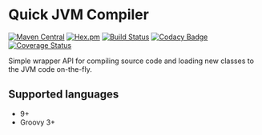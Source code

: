 # Quick JVM Compiler

[![Maven Central](https://img.shields.io/maven-central/v/com.ethlo.qjc/qjc.svg?label=Maven%20Central)](https://search.maven.org/search?q=g:%22com.ethlo.qjc%22)
[![Hex.pm](https://img.shields.io/hexpm/l/plug.svg)](LICENSE)
[![Build Status](https://travis-ci.org/ethlo/qjc.svg?branch=master)](https://travis-ci.org/ethlo/qjc)
[![Codacy Badge](https://app.codacy.com/project/badge/Grade/6266ec26a73440779ff65780e8f7e081)](https://www.codacy.com/manual/morten/qjc?utm_source=github.com&amp;utm_medium=referral&amp;utm_content=ethlo/qjc&amp;utm_campaign=Badge_Grade)
[![Coverage Status](https://coveralls.io/repos/github/ethlo/qjc/badge.svg?branch=master)](https://coveralls.io/github/ethlo/qjc?branch=master)

Simple wrapper API for compiling source code and loading new classes to the JVM code on-the-fly.

## Supported languages
* 9+
* Groovy 3+
